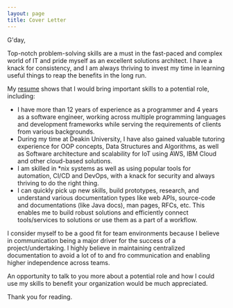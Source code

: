 ```yaml
---
layout: page
title: Cover Letter
---
```


G'day,

Top-notch problem-solving skills are a must in the fast-paced and complex world of IT and pride myself as an excellent solutions architect. I have a knack for consistency, and I am always thriving to invest my time in learning useful things to reap the benefits in the long run.

My [resume](../resume) shows that I would bring important skills to a potential role, including:

* I have more than 12 years of experience as a programmer and 4 years as a software engineer, working across multiple programming languages and development frameworks while serving the requirements of clients from various backgrounds.
* During my time at Deakin University, I have also gained valuable tutoring experience for OOP concepts, Data Structures and Algorithms, as well as Software architecture and scalability for IoT using AWS, IBM Cloud and other cloud-based solutions.
* I am skilled in *nix systems as well as using popular tools for automation, CI/CD and DevOps, with a knack for security and always thriving to do the right thing.
* I can quickly pick up new skills, build prototypes, research, and understand various documentation types like web APIs, source-code and documentations (like Java docs), man pages, RFCs, etc. This enables me to build robust solutions and efficiently connect tools/services to solutions or use them as a part of a workflow.

I consider myself to be a good fit for team environments because I believe in communication being a major driver for the success of a project/undertaking. I highly believe in maintaining centralized documentation to avoid a lot of to and fro communication and enabling higher independence across teams.

An opportunity to talk to you more about a potential role and how I could use my skills to benefit your organization would be much appreciated.

Thank you for reading.
